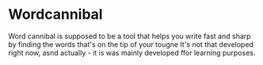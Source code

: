 # Wordcannibal
Word cannibal is supposed to be a tool that helps you write fast and sharp by finding the words that's on the tip of your tougne
It's not that developed right now, asnd actually - it is was mainly developed ffor learning purposes.
